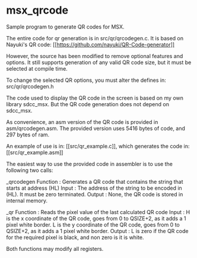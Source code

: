 # msx_qrcode

Sample program to generate QR codes for MSX.

The entire code for qr generation is in src/qr/qrcodegen.c. It is based on Nayuki's QR code:
[[https://github.com/nayuki/QR-Code-generator]]

However, the source has been modified to remove optional features and options.
It still supports generation of any valid QR code size, but it must be selected at compile time.

To change the selected QR options, you must alter the defines in:
src/qr/qrcodegen.h

The code used to display the QR code in the screen is based on my own library sdcc_msx. 
But the QR code generation does not depend on sdcc_msx.

As convenience, an asm version of the QR code is provided in asm/qrcodegen.asm. 
The provided version uses 5416 bytes of code, and 297 bytes of ram.

An example of use is in:
[[src/qr_example.c]], which generates the code in:
[[src/qr_example.asm]]

The easiest way to use the provided code in assembler is to use the following two calls:

_qrcodegen
Function : Generates a QR code that contains the string that starts at address (HL)
Input    : The address of the string to be encoded in (HL). It must be zero terminated.
Output   : None, the QR code is stored in internal memory.

_qr
Function : Reads the pixel value of the last calculated QR code
Input    : H is the x coordinate of the QR code, goes from 0 to QSIZE+2, as it adds a 1 pixel white border.
           L is the y coordinate of the QR code, goes from 0 to QSIZE+2, as it adds a 1 pixel white border.
Output   : L is zero if the QR code for the required pixel is black, and non zero is it is white.


Both functions may modify all registers.
